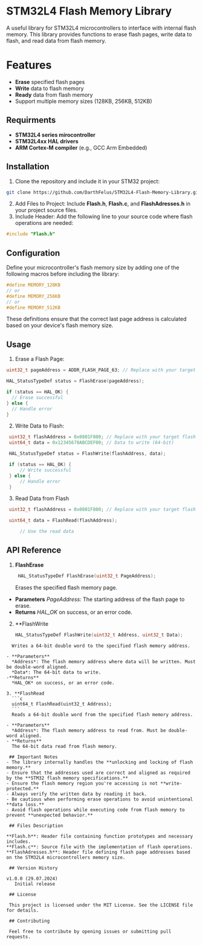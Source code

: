 # STM32L4 Flash Memory Library
 A useful library for STM32L4 microcontrollers to interface with internal flash memory. This library provides functions to erase flash pages, write data to flash, and read data from flash memory.
 
 # Features
 
 - **Erase** specified flash pages
 - **Write** data to flash memory
 - **Ready** data from flash memory
 - Support multiple memory sizes (128KB, 256KB, 512KB)
 
 
  ## Requirments
  
  - **STM32L4 series mirocontroller**
  - **STM32L4xx HAL drivers**
  - **ARM Cortex-M compiler** (e.g., GCC Arm Embedded)

  ## Installation

   1. Clone the repository and include it in your STM32 project:

   ```bash
   git clone https://github.com/DarthFelus/STM32L4-Flash-Memory-Library.git
   ```
   2. Add Files to Project: Include **Flash.h**, **Flash.c**, and **FlashAdresses.h** in your project source files.
   3. Include Header: Add the following line to your source code where flash operations are needed:
   ```c 
   #include "Flash.h"
   ```
   
   ## Configuration
   Define your microcontroller's flash memory size by adding one of the following macros before including the library:
   
   ```c 
   #define MEMORY_128KB
   // or
   #define MEMORY_256KB
   // or
   #define MEMORY_512KB
   ```
   These definitions ensure that the correct last page address is calculated based on your device's flash memory size.
   
   ## Usage
   
   1. Erase a Flash Page:
   ```c 
   uint32_t pageAddress = ADDR_FLASH_PAGE_63; // Replace with your target page address

   HAL_StatusTypeDef status = FlashErase(pageAddress);

   if (status == HAL_OK) {
     // Erase successful
   } else {
     // Handle error
   }
   ```
   2. Write Data to Flash:
   ```c 
	uint32_t flashAddress = 0x0801F800; // Replace with your target flash address
	uint64_t data = 0x12345678ABCDEF00; // Data to write (64-bit)

	HAL_StatusTypeDef status = FlashWrite(flashAddress, data);

	if (status == HAL_OK) {
		// Write successful
	} else {
		// Handle error
	}
   ```
   
   3. Read Data from Flash
   ```c 
	uint32_t flashAddress = 0x0801F800; // Replace with your target flash address

	uint64_t data = FlashRead(flashAddress);

		// Use the read data
   ```   
   
   ## API Reference
   
1. **FlashErase**
   ```c 
	HAL_StatusTypeDef FlashErase(uint32_t PageAddress);
   ```
   Erases the specified flash memory page.

- **Parameters**
        *PageAddress*: The starting address of the flash page to erase.
- **Returns**
        *HAL_OK* on success, or an error code.
2. **FlashWrite
	```c 
	HAL_StatusTypeDef FlashWrite(uint32_t Address, uint32_t Data);
  ```
    Writes a 64-bit double word to the specified flash memory address.
	
- **Parameters**
	*Address*: The flash memory address where data will be written. Must be double-word aligned.
	*Data*: The 64-bit data to write.
-**Returns**
	*HAL_OK* on success, or an error code.
		
3. **FlashRead
	```c 
	uint64_t FlashRead(uint32_t Address);
    ```	
    Reads a 64-bit double word from the specified flash memory address.
	
- **Parameters**
	*Address*: The flash memory address to read from. Must be double-word aligned.
- **Returns**
	The 64-bit data read from flash memory.
		
   ## Important Notes
- The library internally handles the **unlocking and locking of flash memory.**
- Ensure that the addresses used are correct and aligned as required by the **STM32 flash memory specifications.**
- Ensure the flash memory region you're accessing is not **write-protected.**
- Always verify the written data by reading it back.
- Be cautious when performing erase operations to avoid unintentional **data loss.**
- Avoid flash operations while executing code from flash memory to prevent **unexpected behavior.**

   ## Files Description

 **Flash.h**: Header file containing function prototypes and necessary includes.
 **Flash.c**: Source file with the implementation of flash operations.
 **FlashAdresses.h**: Header file defining flash page addresses based on the STM32L4 microcontrollers memory size.

   ## Version History

  v1.0.0 (29.07.2024)
     Initial release

   ## License
   
   This project is licensed under the MIT License. See the LICENSE file for details.

   ## Contributing

   Feel free to contribute by opening issues or submitting pull requests.
	
	
